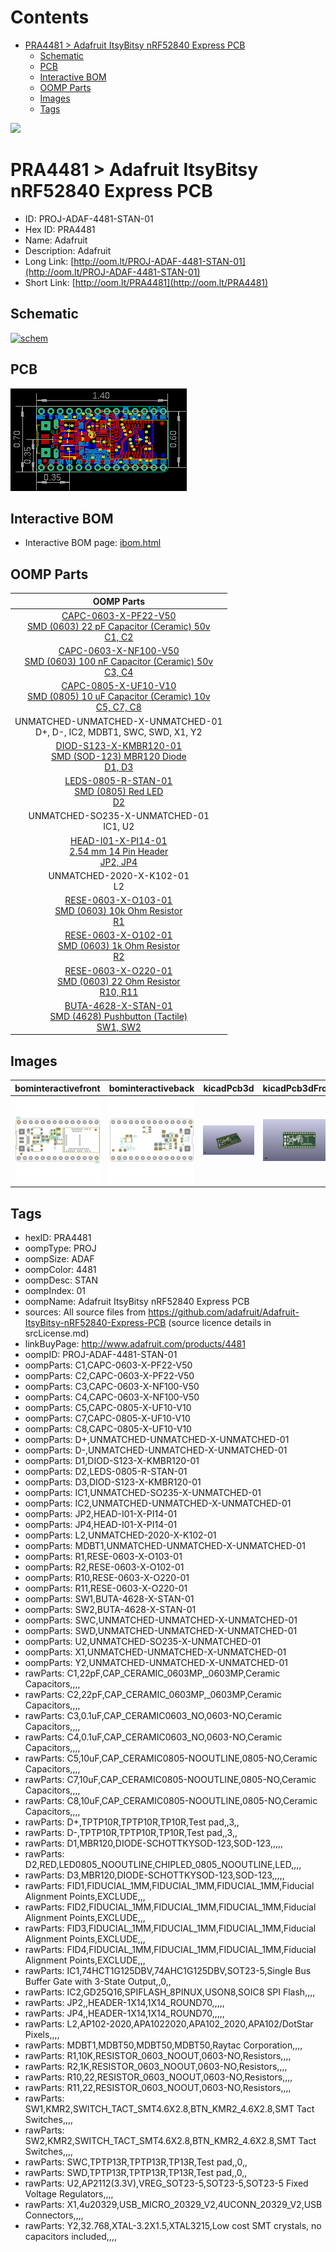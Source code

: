 



Contents
========

* [PRA4481 > Adafruit ItsyBitsy nRF52840 Express PCB](#pra4481--adafruit-itsybitsy-nrf52840-express-pcb)
	* [Schematic](#schematic)
	* [PCB](#pcb)
	* [Interactive BOM](#interactive-bom)
	* [OOMP Parts](#oomp-parts)
	* [Images](#images)
	* [Tags](#tags)
  
![][im]
# PRA4481 > Adafruit ItsyBitsy nRF52840 Express PCB

- ID: PROJ-ADAF-4481-STAN-01
- Hex ID: PRA4481
- Name: Adafruit
- Description: Adafruit
- Long Link: [http://oom.lt/PROJ-ADAF-4481-STAN-01](http://oom.lt/PROJ-ADAF-4481-STAN-01)
- Short Link: [http://oom.lt/PRA4481](http://oom.lt/PRA4481)

## Schematic
  
[![schem](eagleSchemImage.png)](eagleSchemImage.png)
## PCB
  
[![pcb](eagleImage.png)](eagleImage.png)
## Interactive BOM

- Interactive BOM page: [ibom.html](https://htmlpreview.github.io/?https://github.com/oomlout/oomlout_OOMP_projects/blob/main/PROJ-ADAF-4481-STAN-01/kicad/bom/ibom.html)

## OOMP Parts
  

|OOMP Parts|
| :---: |
|[CAPC-0603-X-PF22-V50<br> SMD (0603) 22 pF Capacitor (Ceramic) 50v<br> C1, C2](https://github.com/oomlout/oomlout_OOMP_parts/tree/main/CAPC-0603-X-PF22-V50/)|
|[CAPC-0603-X-NF100-V50<br> SMD (0603) 100 nF Capacitor (Ceramic) 50v<br> C3, C4](https://github.com/oomlout/oomlout_OOMP_parts/tree/main/CAPC-0603-X-NF100-V50/)|
|[CAPC-0805-X-UF10-V10<br> SMD (0805) 10 uF Capacitor (Ceramic) 10v<br> C5, C7, C8](https://github.com/oomlout/oomlout_OOMP_parts/tree/main/CAPC-0805-X-UF10-V10/)|
|UNMATCHED-UNMATCHED-X-UNMATCHED-01<BR>D+, D-, IC2, MDBT1, SWC, SWD, X1, Y2|
|[DIOD-S123-X-KMBR120-01<br> SMD (SOD-123) MBR120 Diode<br> D1, D3](https://github.com/oomlout/oomlout_OOMP_parts/tree/main/DIOD-S123-X-KMBR120-01/)|
|[LEDS-0805-R-STAN-01<br> SMD (0805) Red LED<br> D2](https://github.com/oomlout/oomlout_OOMP_parts/tree/main/LEDS-0805-R-STAN-01/)|
|UNMATCHED-SO235-X-UNMATCHED-01<BR>IC1, U2|
|[HEAD-I01-X-PI14-01<br> 2.54 mm 14 Pin Header<br> JP2, JP4](https://github.com/oomlout/oomlout_OOMP_parts/tree/main/HEAD-I01-X-PI14-01/)|
|UNMATCHED-2020-X-K102-01<BR>L2|
|[RESE-0603-X-O103-01<br> SMD (0603) 10k Ohm Resistor<br> R1](https://github.com/oomlout/oomlout_OOMP_parts/tree/main/RESE-0603-X-O103-01/)|
|[RESE-0603-X-O102-01<br> SMD (0603) 1k Ohm Resistor<br> R2](https://github.com/oomlout/oomlout_OOMP_parts/tree/main/RESE-0603-X-O102-01/)|
|[RESE-0603-X-O220-01<br> SMD (0603) 22 Ohm Resistor<br> R10, R11](https://github.com/oomlout/oomlout_OOMP_parts/tree/main/RESE-0603-X-O220-01/)|
|[BUTA-4628-X-STAN-01<br> SMD (4628) Pushbutton (Tactile)<br> SW1, SW2](https://github.com/oomlout/oomlout_OOMP_parts/tree/main/BUTA-4628-X-STAN-01/)|

## Images
  
  

|bominteractivefront|bominteractiveback|kicadPcb3d|kicadPcb3dFront|kicadPcb3dBack|eagleImage|eagleSchemImage|pcbdraw|pcbdrawback|
| :---: | :---: | :---: | :---: | :---: | :---: | :---: | :---: | :---: |
|[![bominteractivefront](bomFront_140.png)](bomFront.png)|[![bominteractiveback](bomBack_140.png)](bomBack.png)|[![kicadPcb3d](kicadPcb3d_140.png)](kicadPcb3d.png)|[![kicadPcb3dFront](kicadPcb3dFront_140.png)](kicadPcb3dFront.png)|[![kicadPcb3dBack](kicadPcb3dBack_140.png)](kicadPcb3dBack.png)|[![eagleImage](eagleImage_140.png)](eagleImage.png)|[![eagleSchemImage](eagleSchemImage_140.png)](eagleSchemImage.png)|[![pcbdraw](pcbdraw_140.png)](pcbdraw.png)|[![pcbdrawback](pcbdrawBack_140.png)](pcbdrawBack.png)|

## Tags

- hexID: PRA4481
- oompType: PROJ
- oompSize: ADAF
- oompColor: 4481
- oompDesc: STAN
- oompIndex: 01
- oompName: Adafruit ItsyBitsy nRF52840 Express PCB
- sources: All source files from https://github.com/adafruit/Adafruit-ItsyBitsy-nRF52840-Express-PCB (source licence details in srcLicense.md)
- linkBuyPage: http://www.adafruit.com/products/4481
- oompID: PROJ-ADAF-4481-STAN-01
- oompParts: C1,CAPC-0603-X-PF22-V50
- oompParts: C2,CAPC-0603-X-PF22-V50
- oompParts: C3,CAPC-0603-X-NF100-V50
- oompParts: C4,CAPC-0603-X-NF100-V50
- oompParts: C5,CAPC-0805-X-UF10-V10
- oompParts: C7,CAPC-0805-X-UF10-V10
- oompParts: C8,CAPC-0805-X-UF10-V10
- oompParts: D+,UNMATCHED-UNMATCHED-X-UNMATCHED-01
- oompParts: D-,UNMATCHED-UNMATCHED-X-UNMATCHED-01
- oompParts: D1,DIOD-S123-X-KMBR120-01
- oompParts: D2,LEDS-0805-R-STAN-01
- oompParts: D3,DIOD-S123-X-KMBR120-01
- oompParts: IC1,UNMATCHED-SO235-X-UNMATCHED-01
- oompParts: IC2,UNMATCHED-UNMATCHED-X-UNMATCHED-01
- oompParts: JP2,HEAD-I01-X-PI14-01
- oompParts: JP4,HEAD-I01-X-PI14-01
- oompParts: L2,UNMATCHED-2020-X-K102-01
- oompParts: MDBT1,UNMATCHED-UNMATCHED-X-UNMATCHED-01
- oompParts: R1,RESE-0603-X-O103-01
- oompParts: R2,RESE-0603-X-O102-01
- oompParts: R10,RESE-0603-X-O220-01
- oompParts: R11,RESE-0603-X-O220-01
- oompParts: SW1,BUTA-4628-X-STAN-01
- oompParts: SW2,BUTA-4628-X-STAN-01
- oompParts: SWC,UNMATCHED-UNMATCHED-X-UNMATCHED-01
- oompParts: SWD,UNMATCHED-UNMATCHED-X-UNMATCHED-01
- oompParts: U2,UNMATCHED-SO235-X-UNMATCHED-01
- oompParts: X1,UNMATCHED-UNMATCHED-X-UNMATCHED-01
- oompParts: Y2,UNMATCHED-UNMATCHED-X-UNMATCHED-01
- rawParts: C1,22pF,CAP_CERAMIC_0603MP,_0603MP,Ceramic Capacitors,,,,
- rawParts: C2,22pF,CAP_CERAMIC_0603MP,_0603MP,Ceramic Capacitors,,,,
- rawParts: C3,0.1uF,CAP_CERAMIC0603_NO,0603-NO,Ceramic Capacitors,,,,
- rawParts: C4,0.1uF,CAP_CERAMIC0603_NO,0603-NO,Ceramic Capacitors,,,,
- rawParts: C5,10uF,CAP_CERAMIC0805-NOOUTLINE,0805-NO,Ceramic Capacitors,,,,
- rawParts: C7,10uF,CAP_CERAMIC0805-NOOUTLINE,0805-NO,Ceramic Capacitors,,,,
- rawParts: C8,10uF,CAP_CERAMIC0805-NOOUTLINE,0805-NO,Ceramic Capacitors,,,,
- rawParts: D+,TPTP10R,TPTP10R,TP10R,Test pad,,3,,
- rawParts: D-,TPTP10R,TPTP10R,TP10R,Test pad,,3,,
- rawParts: D1,MBR120,DIODE-SCHOTTKYSOD-123,SOD-123,,,,,
- rawParts: D2,RED,LED0805_NOOUTLINE,CHIPLED_0805_NOOUTLINE,LED,,,,
- rawParts: D3,MBR120,DIODE-SCHOTTKYSOD-123,SOD-123,,,,,
- rawParts: FID1,FIDUCIAL_1MM,FIDUCIAL_1MM,FIDUCIAL_1MM,Fiducial Alignment Points,EXCLUDE,,,
- rawParts: FID2,FIDUCIAL_1MM,FIDUCIAL_1MM,FIDUCIAL_1MM,Fiducial Alignment Points,EXCLUDE,,,
- rawParts: FID3,FIDUCIAL_1MM,FIDUCIAL_1MM,FIDUCIAL_1MM,Fiducial Alignment Points,EXCLUDE,,,
- rawParts: FID4,FIDUCIAL_1MM,FIDUCIAL_1MM,FIDUCIAL_1MM,Fiducial Alignment Points,EXCLUDE,,,
- rawParts: IC1,74HCT1G125DBV,74AHC1G125DBV,SOT23-5,Single Bus Buffer Gate with 3-State Output,,0,,
- rawParts: IC2,GD25Q16,SPIFLASH_8PINUX,USON8,SOIC8 SPI Flash,,,,
- rawParts: JP2,,HEADER-1X14,1X14_ROUND70,,,,,
- rawParts: JP4,,HEADER-1X14,1X14_ROUND70,,,,,
- rawParts: L2,AP102-2020,APA1022020,APA102_2020,APA102/DotStar Pixels,,,,
- rawParts: MDBT1,MDBT50,MDBT50,MDBT50,Raytac Corporation,,,,
- rawParts: R1,10K,RESISTOR_0603_NOOUT,0603-NO,Resistors,,,,
- rawParts: R2,1K,RESISTOR_0603_NOOUT,0603-NO,Resistors,,,,
- rawParts: R10,22,RESISTOR_0603_NOOUT,0603-NO,Resistors,,,,
- rawParts: R11,22,RESISTOR_0603_NOOUT,0603-NO,Resistors,,,,
- rawParts: SW1,KMR2,SWITCH_TACT_SMT4.6X2.8,BTN_KMR2_4.6X2.8,SMT Tact Switches,,,,
- rawParts: SW2,KMR2,SWITCH_TACT_SMT4.6X2.8,BTN_KMR2_4.6X2.8,SMT Tact Switches,,,,
- rawParts: SWC,TPTP13R,TPTP13R,TP13R,Test pad,,0,,
- rawParts: SWD,TPTP13R,TPTP13R,TP13R,Test pad,,0,,
- rawParts: U2,AP2112(3.3V),VREG_SOT23-5,SOT23-5,SOT23-5 Fixed Voltage Regulators,,,,
- rawParts: X1,4u20329,USB_MICRO_20329_V2,4UCONN_20329_V2,USB Connectors,,,,
- rawParts: Y2,32.768,XTAL-3.2X1.5,XTAL3215,Low cost SMT crystals, no capacitors included,,,,



[im]: kicadPcb3d_450.png
